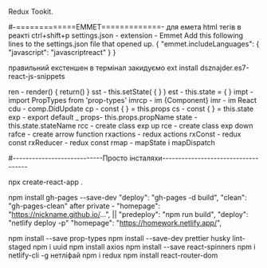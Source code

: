 Redux Tookit.

#-=============EMMET=============- для емета html тегів в реакті ctrl+shift+p settings.json - extension - Emmet Add this following lines to the settings.json file that opened up. { "emmet.includeLanguages": { "javascript": "javascriptreact" } }

правильний екстеншен в термінал закидуємо ext install dsznajder.es7-react-js-snippets

ren - render() { return() } sst - this.setState( { } ) est - this.state = { } impt - import PropTypes from 'prop-types' imrcp - im {Component} imr - im React сdu - comp.DidUpdate cp - const { } = this.props cs - const { } = this.state exp - export default \_ props- this.props.propName state - this.state.stateName rcc - create class exp up rce - create class exp down rafce - create arrow function rxactions - redux actions rxConst - redux const rxReducer - redux const rmap - mapState i mapDispatch

#----------------------------Просто інсталяхи------------------------------------

npx create-react-app .

npm install gh-pages --save-dev "deploy": "gh-pages -d build", "clean": "gh-pages-clean" after private - "homepage": "https://nickname.github.io/...", || "predeploy": "npm run build", "deploy": "netlify deploy -p" "homepage": "https://homework.netlify.app/",

npm install --save prop-types npm install --save-dev prettier husky lint-staged npm i uuid npm install axios npm install --save react-spinners npm i netlify-cli -g нетліфай npm i redux npm install react-router-dom
